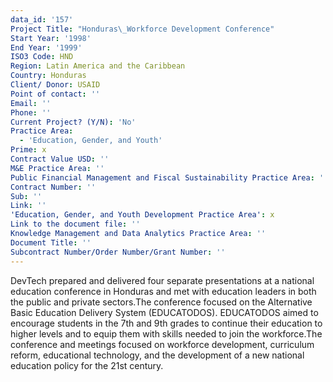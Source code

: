 ```yaml
---
data_id: '157'
Project Title: "Honduras\_Workforce Development Conference"
Start Year: '1998'
End Year: '1999'
ISO3 Code: HND
Region: Latin America and the Caribbean
Country: Honduras
Client/ Donor: USAID
Point of contact: ''
Email: ''
Phone: ''
Current Project? (Y/N): 'No'
Practice Area:
  - 'Education, Gender, and Youth'
Prime: x
Contract Value USD: ''
M&E Practice Area: ''
Public Financial Management and Fiscal Sustainability Practice Area: ''
Contract Number: ''
Sub: ''
Link: ''
'Education, Gender, and Youth Development Practice Area': x
Link to the document file: ''
Knowledge Management and Data Analytics Practice Area: ''
Document Title: ''
Subcontract Number/Order Number/Grant Number: ''
---
```

DevTech prepared and delivered four separate presentations at a national education conference in Honduras and met with education leaders in both the public and private sectors.The conference focused on the Alternative Basic Education Delivery System (EDUCATODOS). EDUCATODOS aimed to encourage students in the 7th and 9th grades to continue their education to higher levels and to equip them with skills needed to join the workforce.The conference and meetings focused on workforce development, curriculum reform, educational technology, and the development of a new national education policy for the 21st century.